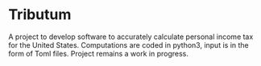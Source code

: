 # Tributum

A project to develop software to accurately calculate personal income tax for the United States. Computations are coded in python3, input is in the form of Toml files. Project remains a work in progress.
